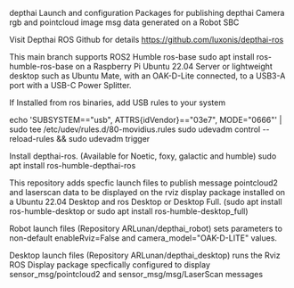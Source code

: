 depthai Launch and configuration Packages for publishing depthai Camera rgb and pointcloud image msg data generated on a Robot SBC

Visit Depthai ROS Github for details https://github.com/luxonis/depthai-ros


This main branch supports ROS2 Humble ros-base sudo apt install ros-humble-ros-base on a Raspberry Pi Ubuntu 22.04 Server or lightweight desktop such as Ubuntu Mate,  with an OAK-D-Lite connected, to a USB3-A port with a USB-C Power Splitter.

If Installed from ros binaries, add USB rules to your system

echo 'SUBSYSTEM=="usb", ATTRS{idVendor}=="03e7", MODE="0666"' | sudo tee /etc/udev/rules.d/80-movidius.rules
sudo udevadm control --reload-rules && sudo udevadm trigger

Install depthai-ros. (Available for Noetic, foxy, galactic and humble) 
    sudo apt install ros-humble-depthai-ros
    
This repository adds specfic launch files to publish message pointcloud2 and laserscan data to be displayed on the rviz display package installed on a Ubuntu 22.04 Desktop and ros Desktop or Desktop Full. (sudo apt install ros-humble-desktop or sudo apt install ros-humble-desktop_full)

Robot launch files (Repository ARLunan/depthai_robot) sets parameters to non-default enableRviz=False and camera_model="OAK-D-LITE" values.

Desktop launch files (Repository ARLunan/depthai_desktop) runs the Rviz ROS Display package specfically configured to display sensor_msg/pointcloud2 and sensor_msg/msg/LaserScan messages
